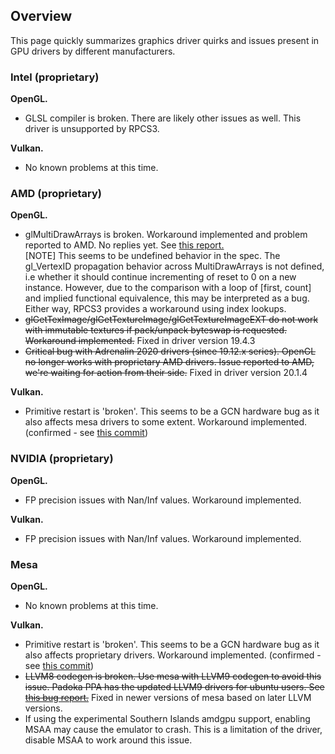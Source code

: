 ## Overview
This page quickly summarizes graphics driver quirks and issues present in GPU drivers by different manufacturers.

### Intel (proprietary)
**OpenGL.**
- GLSL compiler is broken. There are likely other issues as well. This driver is unsupported by RPCS3.

**Vulkan.**
- No known problems at this time.

### AMD (proprietary)
**OpenGL.**
- glMultiDrawArrays is broken. Workaround implemented and problem reported to AMD. No replies yet. See [this report.](https://community.amd.com/message/2858799)<br>
  [NOTE] This seems to be undefined behavior in the spec. The gl_VertexID propagation behavior across MultiDrawArrays is not defined, i.e whether it should continue incrementing of reset to 0 on a new instance. However, due to the comparison with a loop of [first, count] and implied functional equivalence, this may be interpreted as a bug. Either way, RPCS3 provides a workaround using index lookups.
- ~~glGetTexImage/glGetTextureImage/glGetTextureImageEXT do not work with immutable textures if pack/unpack byteswap is requested. Workaround implemented.~~ Fixed in driver version 19.4.3
- ~~Critical bug with Adrenalin 2020 drivers (since 19.12.x series). OpenGL no longer works with proprietary AMD drivers. Issue reported to AMD, we're waiting for action from their side.~~ Fixed in driver version 20.1.4

**Vulkan.**
- Primitive restart is 'broken'. This seems to be a GCN hardware bug as it also affects mesa drivers to some extent. Workaround implemented. (confirmed - see [this commit](https://github.com/mesa3d/mesa/commit/eae8f49fc65e6e625f5e05d38c3bf1b61b84bd3d))

### NVIDIA (proprietary)
**OpenGL.**
- FP precision issues with Nan/Inf values. Workaround implemented.

**Vulkan.**
- FP precision issues with Nan/Inf values. Workaround implemented.

### Mesa
**OpenGL.**
- No known problems at this time.

**Vulkan.**
- Primitive restart is 'broken'. This seems to be a GCN hardware bug as it also affects proprietary drivers. Workaround implemented. (confirmed - see [this commit](https://github.com/mesa3d/mesa/commit/eae8f49fc65e6e625f5e05d38c3bf1b61b84bd3d))
- ~~LLVM8 codegen is broken. Use mesa with LLVM9 codegen to avoid this issue. Padoka PPA has the updated LLVM9 drivers for ubuntu users. See [this bug report.](https://bugs.freedesktop.org/show_bug.cgi?id=110970)~~ Fixed in newer versions of mesa based on later LLVM versions.
- If using the experimental Southern Islands amdgpu support, enabling MSAA may cause the emulator to crash. This is a limitation of the driver, disable MSAA to work around this issue.